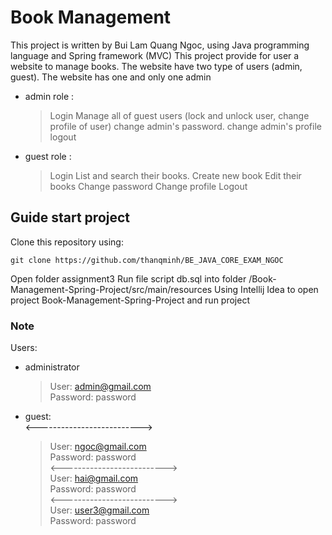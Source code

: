 # Book Management
This project is written by Bui Lam Quang Ngoc, using Java programming language and Spring framework (MVC)
This project provide for user a website to manage books.
The website have two type of users (admin, guest). The website has one and only one admin
* admin role :
  > Login
  > Manage all of guest users (lock and unlock user, change profile of user)
  > change admin's password.
  > change admin's profile
  > logout
* guest role :
  > Login
  > List and search their books.
  > Create new book
  > Edit their books
  > Change password
  > Change profile
  > Logout
## Guide start project  
Clone this repository using:  
```
git clone https://github.com/thanqminh/BE_JAVA_CORE_EXAM_NGOC 
```  
Open folder assignment3
Run file script db.sql into folder /Book-Management-Spring-Project/src/main/resources
Using Intellij Idea to open project Book-Management-Spring-Project and run project
### Note   
Users:
* administrator
  > User: admin@gmail.com  
  > Password: password
* guest:  
  <-------------------------->  
  > User: ngoc@gmail.com  
  > Password: password  
  <-------------------------->  
  > User: hai@gmail.com  
  > Password: password  
  <-------------------------->  
  > User: user3@gmail.com  
  > Password: password  
